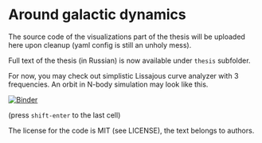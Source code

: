 # Around galactic dynamics

The source code of the visualizations part of the thesis will be uploaded here upon cleanup (yaml config is still an unholy mess). 

Full text of the thesis (in Russian) is now available under `thesis` subfolder.

For now, you may check out simplistic Lissajous curve analyzer with 3 frequencies.
An orbit in N-body simulation may look like this.

[![Binder](https://mybinder.org/badge_logo.svg)](https://mybinder.org/v2/gh/taxus-d/gald-cw/master?filepath=orbits-spirograph%2Forbits_model.ipynb)

(press `shift-enter` to the last cell)

The license for the code is MIT (see LICENSE), the text belongs to authors.
